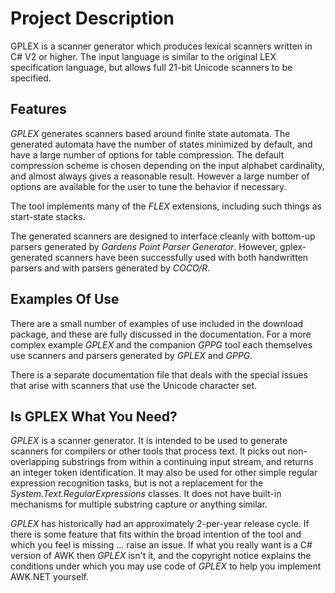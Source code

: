 # Project Description
GPLEX is a scanner generator which produces lexical scanners written in C# V2 or higher.  The input language is similar to the original LEX specification language, but allows full 21-bit Unicode scanners to be specified.

## Features
_GPLEX_ generates scanners based around finite state automata.  The generated automata have the number of states minimized by default, and have a large number of options for table compression.  The default compression scheme is chosen depending on the input alphabet cardinality, and almost always gives a reasonable result.  However a large number of options are available for the user to tune the behavior if necessary.

The tool implements many of the _FLEX_ extensions, including such things as start-state stacks.

The generated scanners are designed to interface cleanly with bottom-up parsers generated by _Gardens_ _Point_ _Parser_ _Generator_.  However, gplex-generated scanners have been successfully used with both handwritten parsers and with parsers generated by _COCO/R_. 

## Examples Of Use

There are a small number of examples of use included in the download package, and these are fully discussed in the documentation.  For a more complex example _GPLEX_ and the companion _GPPG_ tool each themselves use scanners and parsers generated by _GPLEX_ and _GPPG_.

There is a separate documentation file that deals with the special issues that arise with scanners that use the Unicode character set.

## Is GPLEX What You Need?

_GPLEX_ is a scanner generator.  It is intended to be used to generate scanners for compilers or other tools that process text. It picks out non-overlapping substrings from within a continuing input stream, and returns an integer token identification. It may also be used for other simple regular expression recognition tasks, but is not a replacement for the _System.Text.RegularExpressions_ classes. It does not have built-in mechanisms for multiple substring capture or anything similar.

_GPLEX_ has historically had an approximately 2-per-year release cycle.  If there is some feature that fits within the broad intention of the tool and which you feel is missing ... raise an issue.  If what you really want is a C# version of AWK then _GPLEX_ isn't it, and the copyright notice explains the conditions under which you may use code of _GPLEX_ to help you implement AWK.NET yourself.
